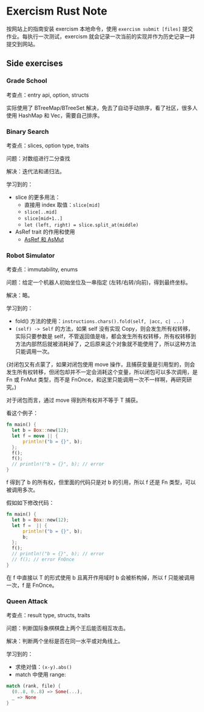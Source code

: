 # Exercism Rust Note

按网站上的指南安装 exercism 本地命令，使用 `exercism submit [files]` 提交作业。每执行一次测试，exercism 就会记录一次当前的实现并作为历史记录一并提交到网站。

## Side exercises

### Grade School

考查点：entry api, option, structs

实际使用了 BTreeMap/BTreeSet 解决，免去了自动手动排序，看了社区，很多人使用 HashMap 和 Vec，需要自己排序。

### Binary Search

考查点：slices, option type, traits

问题：对数组进行二分查找

解决：迭代法和递归法。

学习到的：

- slice 的更多用法：
  - 直接用 index 取值：`slice[mid]`
  - `slice[..mid]`
  - `slice[mid+1..]`
  - `let (left, right) = slice.split_at(middle)`
- AsRef trait 的作用和使用
  - [AsRef 和 AsMut](https://wiki.jikexueyuan.com/project/rust-primer/intoborrow/asref.html)

### Robot Simulator

考查点：immutability, enums

问题：给定一个机器人初始坐位及一串指定 (左转/右转/向前)，得到最终坐标。

解决：略。

学习到的：

- fold() 方法的使用：`instructions.chars().fold(self, |acc, c| ...)`
- `(self) -> Self` 的方法，如果 self 没有实现 Copy，则会发生所有权转移，实际只要参数是 self，不管返回值是啥，都会发生所有权转移，所有权转移到方法内部然后就被消耗掉了，之后原来这个对象就不能使用了，所以这种方法只能调用一次。

(对闭包又有点蒙了，如果对闭包使用 move 操作，且捕获变量是引用型的，则会发生所有权转移，但闭包却并不一定会消耗这个变量，所以闭包可以多次调用，是 Fn 或 FnMut 类型，而不是 FnOnce，和这里只能调用一次不一样啊，再研究研究。)

对于闭包而言，通过 move 得到所有权并不等于 T 捕获。

看这个例子：

```rust
fn main() {
  let b = Box::new(12);
  let f = move || {
      println!("b = {}", b);
  };
  f();
  f();
  // println!("b = {}", b); // error
}
```

f 得到了 b 的所有权，但里面的代码只是对 b 的引用，所以 f 还是 Fn 类型，可以被调用多次。

假如如下修改代码：

```rust
fn main() {
  let b = Box::new(12);
  let f =  || {
      println!("b = {}", b);
      b;
  };
  f();
  // println!("b = {}", b); // error
  // f(); // error FnOnce
}
```

在 f 中直接以 T 的形式使用 b 且离开作用域时 b 会被析构掉，所以 f 只能被调用一次，f 是 FnOnce。

### Queen Attack

考查点：result type, structs, traits

问题：判断国际象棋棋盘上两个王后能否相互攻击。

解决：判断两个坐标是否在同一水平或对角线上。

学习到的：

- 求绝对值：`(x-y).abs()`
- match 中使用 range:

```rust
match (rank, file) {
  (0..8, 0..8) => Some(...),
  _ => None
}
```
